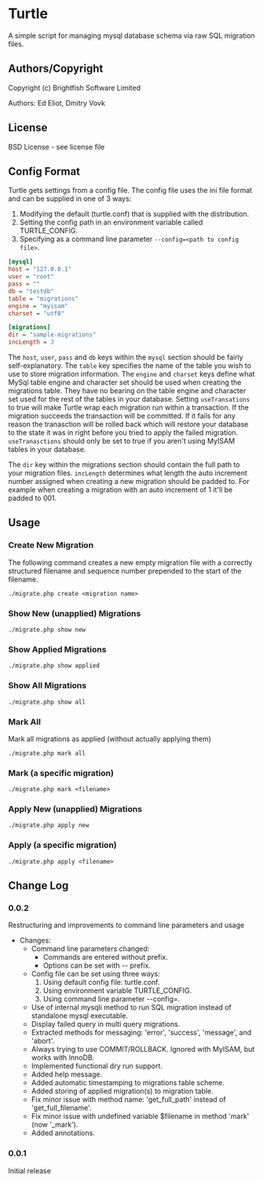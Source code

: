 # Turtle

A simple script for managing mysql database schema via raw SQL migration files.

## Authors/Copyright

Copyright (c) Brightfish Software Limited

Authors: Ed Eliot, Dmitry Vovk

## License

BSD License - see license file

## Config Format

Turtle gets settings from a config file. The config file uses the ini file format and can be supplied in one of 3 ways:

1. Modifying the default (turtle.conf) that is supplied with the distribution.
2. Setting the config path in an environment variable called TURTLE_CONFIG.
3. Specifying as a command line parameter `--config=<path to config file>`.

```ini
[mysql]
host = "127.0.0.1"
user = "root"
pass = ""
db = "testdb"
table = "migrations"
engine = "myisam"
charset = "utf8"

[migrations]
dir = "sample-migrations"
incLength = 3
```

The `host`, `user`, `pass` and `db` keys within the `mysql` section should be fairly self-explanatory. The `table` key specifies the name of the table you wish to use to store migration information. The `engine` and `charset` keys define what MySql table engine and character set should be used when creating the migrations table. They have no bearing on the table engine and character set used for the rest of the tables in your database. Setting `useTransations` to true will make Turtle wrap each migration run within a transaction. If the migration succeeds the transaction will be committed. If it fails for any reason the tranasction will be rolled back which will restore your database to the state it was in right before you tried to apply the failed migration. `useTranasctions` should only be set to true if you aren't using MyISAM tables in your database.

The `dir` key within the migrations section should contain the full path to your migration files. `incLength` determines what length the auto increment number assigned when creating a new migration should be padded to. For example when creating a migration with an auto increment of 1 it'll be padded to 001.

## Usage

### Create New Migration

The following command creates a new empty migration file with a correctly structured filename and sequence number prepended to the start of the filename.

    ./migrate.php create <migration name>

### Show New (unapplied) Migrations

    ./migrate.php show new

### Show Applied Migrations

    ./migrate.php show applied

### Show All Migrations

    ./migrate.php show all

### Mark All

Mark all migrations as applied (without actually applying them)

    ./migrate.php mark all

### Mark (a specific migration)

    ./migrate.php mark <filename>

### Apply New (unapplied) Migrations

    ./migrate.php apply new

### Apply (a specific migration)

    ./migrate.php apply <filename>

## Change Log

### 0.0.2

Restructuring and improvements to command line parameters and usage

* Changes:
  - Command line parameters changed:
    + Commands are entered without prefix.
    + Options can be set with -- prefix.
  - Config file can be set using three ways:
    1. Using default config file: turtle.conf.
    2. Using environment variable TURTLE_CONFIG.
    3. Using command line parameter --config=<filename>.
  - Use of internal mysqli method to run SQL migration instead of standalone mysql executable.
  - Display failed query in multi query migrations.
  - Extracted methods for messaging: 'error', 'success', 'message', and 'abort'.
  - Always trying to use COMMIT/ROLLBACK. Ignored with MyISAM, but works with InnoDB.
  - Implemented functional dry run support.
  - Added help message.
  - Added automatic timestamping to migrations table scheme.
  - Added storing of applied migration(s) to migration table.
  - Fix minor issue with method name: 'get_full_path' instead of 'get_full_filename'.
  - Fix minor issue with undefined variable $filename in method 'mark' (now '_mark').
  - Added annotations.

 ### 0.0.1

 Initial release